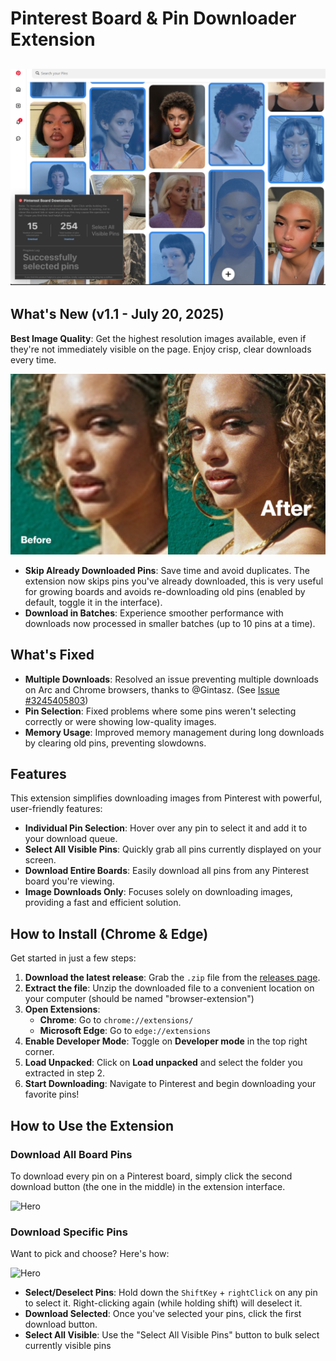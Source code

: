 # Pinterest Board & Pin Downloader Extension

## ![Hero](./readme-assets/image-7.png)

## What's New (v1.1 - July 20, 2025)

**Best Image Quality**: Get the highest resolution images available, even if they're not immediately visible on the page. Enjoy crisp, clear downloads every time.

![Hero](./readme-assets/image-8.png)

- **Skip Already Downloaded Pins**: Save time and avoid duplicates. The extension now skips pins you've already downloaded, this is very useful for growing boards and avoids re-downloading old pins (enabled by default, toggle it in the interface).
- **Download in Batches**: Experience smoother performance with downloads now processed in smaller batches (up to 10 pins at a time).


## What's Fixed

- **Multiple Downloads**: Resolved an issue preventing multiple downloads on Arc and Chrome browsers, thanks to @Gintasz. (See [Issue \#3245405803](https://github.com/rrokutaro/pinterest-board-downloader/pull/2#issue-3245405803))
- **Pin Selection**: Fixed problems where some pins weren't selecting correctly or were showing low-quality images.
- **Memory Usage**: Improved memory management during long downloads by clearing old pins, preventing slowdowns.


## Features

This extension simplifies downloading images from Pinterest with powerful, user-friendly features:

- **Individual Pin Selection**: Hover over any pin to select it and add it to your download queue.
- **Select All Visible Pins**: Quickly grab all pins currently displayed on your screen.
- **Download Entire Boards**: Easily download all pins from any Pinterest board you're viewing.
- **Image Downloads Only**: Focuses solely on downloading images, providing a fast and efficient solution.


## How to Install (Chrome & Edge)

Get started in just a few steps:

1.  **Download the latest release**: Grab the `.zip` file from the [releases page](https://github.com/rrokutaro/pinterest-board-downloader/releases).
2.  **Extract the file**: Unzip the downloaded file to a convenient location on your computer (should be named "browser-extension")
3.  **Open Extensions**:
    - **Chrome**: Go to `chrome://extensions/`
    - **Microsoft Edge**: Go to `edge://extensions`
4.  **Enable Developer Mode**: Toggle on **Developer mode** in the top right corner.
5.  **Load Unpacked**: Click on **Load unpacked** and select the folder you extracted in step 2.
6.  **Start Downloading**: Navigate to Pinterest and begin downloading your favorite pins\!


## How to Use the Extension

### Download All Board Pins

To download every pin on a Pinterest board, simply click the second download button (the one in the middle) in the extension interface.

![Hero](./readme-assets/animation-2.gif)
<br>

### Download Specific Pins

Want to pick and choose? Here's how:

![Hero](./readme-assets/animation-3.gif)

- **Select/Deselect Pins**: Hold down the `ShiftKey` + `rightClick` on any pin to select it. Right-clicking again (while holding shift) will deselect it.
- **Download Selected**: Once you've selected your pins, click the first download button.
- **Select All Visible**: Use the "Select All Visible Pins" button to bulk select currently visible pins
